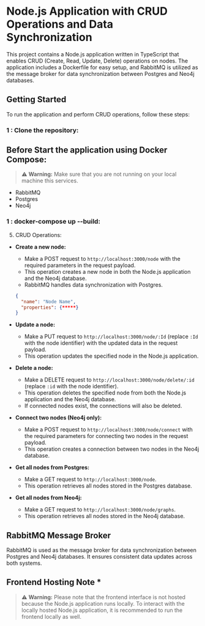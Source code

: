 #  Node.js Application with CRUD Operations and Data Synchronization

This project contains a Node.js application written in TypeScript that enables CRUD (Create, Read, Update, Delete) operations on nodes. The application includes a Dockerfile for easy setup, and RabbitMQ is utilized as the message broker for data synchronization between Postgres and Neo4j databases.


## Getting Started

To run the application and perform CRUD operations, follow these steps:

### 1 : Clone the repository:


## Before Start the application using Docker Compose:
> ⚠️ **Warning:** 
>Make sure that you are not running on your local machine this services.
 

- RabbitMQ 
- Postgres 
- Neo4j 

### 1 : docker-compose up --build:


5. CRUD Operations:

- **Create a new node:**
    - Make a POST request to `http://localhost:3000/node` with the required parameters in the request payload.
    - This operation creates a new node in both the Node.js application and the Neo4j database.
    - RabbitMQ handles data synchronization with Postgres.
     ```json
  {
       "name": "Node Name",
       "properties": {*****}
  }
  ```

- **Update a node:**
    - Make a PUT request to `http://localhost:3000/node/:Id` (replace `:Id` with the node identifier) with the updated data in the request payload.
    - This operation updates the specified node in the Node.js application.

- **Delete a node:**
    - Make a DELETE request to `http://localhost:3000/node/delete/:id` (replace `:id` with the node identifier).
    - This operation deletes the specified node from both the Node.js application and the Neo4j database.
    - If connected nodes exist, the connections will also be deleted.

- **Connect two nodes (Neo4j only):**
    - Make a POST request to `http://localhost:3000/node/connect` with the required parameters for connecting two nodes in the request payload.
    - This operation creates a connection between two nodes in the Neo4j database.
        
- **Get all nodes from Postgres:**
    - Make a GET request to `http://localhost:3000/node`.
    - This operation retrieves all nodes stored in the Postgres database.

- **Get all nodes from Neo4j:**
    - Make a GET request to `http://localhost:3000/node/graphs`.
    - This operation retrieves all nodes stored in the Neo4j database.

## RabbitMQ Message Broker

RabbitMQ is used as the message broker for data synchronization between Postgres and Neo4j databases. It ensures consistent data updates across both systems.

## Frontend Hosting Note *

> ⚠️ **Warning:**
> Please note that the frontend interface is not hosted because the Node.js application runs locally. To interact with the locally hosted Node.js application, it is recommended to run the frontend locally as well.
